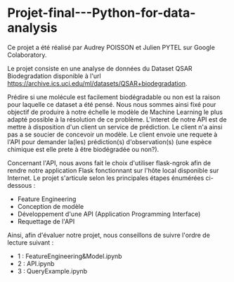 # Projet-final---Python-for-data-analysis

Ce projet a été réalisé par Audrey POISSON et Julien PYTEL sur Google Colaboratory.

Le projet consiste en une analyse de données du Dataset QSAR Biodegradation disponible à l'url https://archive.ics.uci.edu/ml/datasets/QSAR+biodegradation.

Prédire si une molécule est facilement biodégradable ou non est la raison pour laquelle ce dataset a été pensé.
Nous nous sommes ainsi fixé pour objectif de produire à notre échelle le modèle de Machine Learning le plus adapté possible à la résolution de ce problème.
L'interet de notre API est de mettre à disposition d'un client un service de prédiction.
Le client n'a ainsi pas a se soucier de concevoir un modèle. Le client envoie une requete à l'API pour demander la(les) prédiction(s) d'observation(s) (une espèce chimique est elle prete à être biodégradée ou non?).

Concernant l'API, nous avons fait le choix d'utiliser flask-ngrok afin de rendre notre application Flask fonctionnant sur l'hôte local disponible sur Internet.
Le projet s'articule selon les principales étapes énumérées ci-dessous :
- Feature Engineering
- Conception de modèle
- Développement d'une API (Application Programming Interface)
- Requettage de l'API

Ainsi, afin d'évaluer notre projet, nous conseillons de suivre l'ordre de lecture suivant :
- 1 : FeatureEngineering&Model.ipynb
- 2 : API.ipynb
- 3 : QueryExample.ipynb
